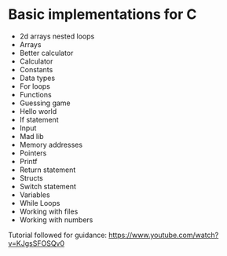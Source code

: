 # Basic implementations for C


- 2d arrays nested loops
- Arrays
- Better calculator
- Calculator
- Constants
- Data types
- For loops
- Functions
- Guessing game
- Hello world
- If statement
- Input
- Mad lib
- Memory addresses
- Pointers
- Printf
- Return statement
- Structs
- Switch statement
- Variables
- While Loops
- Working with files
- Working with numbers


Tutorial followed for guidance: https://www.youtube.com/watch?v=KJgsSFOSQv0